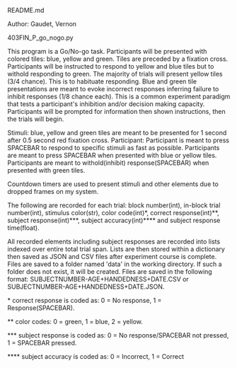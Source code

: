 README.md

Author: Gaudet, Vernon

403FIN_P_go_nogo.py



This program is a Go/No-go task. Participants will be presented with colored tiles: blue, yellow and green. Tiles are preceded by a fixation cross. Participants will be instructed to respond to  yellow and blue tiles but to withold responding to green. The majority of trials will present yellow tiles (3/4 chance). This is to habituate responding. Blue and green tile presentations are meant to evoke incorrect responses inferring failure to inhibit responses (1/8 chance each). This is a common experiment paradigm that tests a participant's inhibition and/or decision making capacity. Participants will be prompted for information then shown instructions, then the trials will begin.

Stimuli: blue, yellow and green tiles are meant to be presented for 1 second after 0.5 second red fixation cross. Participant: Participant is meant to press SPACEBAR to respond to specific stimuli as fast as possible. Participants are meant to press SPACEBAR when presented with blue or yellow tiles. Participants are meant to withold(inhibit) response(SPACEBAR) when presented with green tiles. 

Countdown timers are used to present stimuli and other elements due to dropped frames on my system.

The following are recorded for each trial: block number(int), in-block trial number(int), stimulus color(str), color code(int)\*, correct response(int)\*\*, subject response(int)\*\*\*, subject accuracy(int)\*\*\*\* and subject response time(float).

All recorded elements including subject responses are recorded into lists indexed over entire total trial span. Lists are then stored within a dictionary then saved as JSON and CSV files after experiment course is complete. Files are saved to a folder named 'data' in the working directory. If such a folder does not exist, it will be created. Files are saved in the following format: SUBJECTNUMBER-AGE+HANDEDNESS+DATE.CSV or SUBJECTNUMBER-AGE+HANDEDNESS+DATE.JSON.

\* correct response is coded as: 0 = No response, 1 = Response(SPACEBAR).
 
\** color codes: 0 = green, 1 = blue, 2 = yellow.

\*** subject response is coded as: 0 = No response/SPACEBAR not pressed, 1 = SPACEBAR pressed.

\**** subject accuracy is coded as: 0 = Incorrect, 1 = Correct
